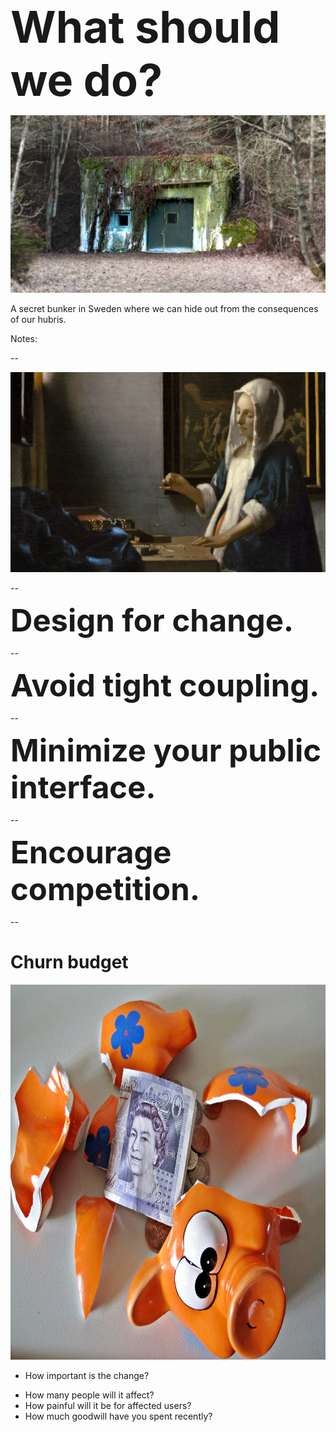 <div style="font-size: 5em; font-weight: bold"
     class="fragment fade-out disappearing-fragment nospace-fragment"
     data-fragment-index="0"
    >
What should we do?
</div>


<img src="external-images/bunker-entrance-modified.jpg"
     alt="The entrance to a bunker in the woods"
     id="splash"
     class="fragment disappearing-fragment nospace-fragment"
     data-fragment-index="0"
     />

<div class="caption fragment disappearing-fragment nospace-fragment"
     data-fragment-index="0"
     >
A secret bunker in Sweden where we can hide out from the consequences of our hubris.</div>
</div>

Notes:

--

<img src="external-images/vermeer-woman-with-a-balance-modified.jpg"
     alt="A cropped version of Johannes Vermeer's Woman with a Balance; a painting of a seemingly pregnant woman holding a small balance scale. (Scholarly opinion is that she is not supposed to be pregnant for various reasons, but to modern eyes she looks heavily pregnant)."
     id="splash"
     />

--

<span style="font-size: 3.5em; font-weight: bold">
Design for change.
</span>

--

<span style="font-size: 3.5em; font-weight: bold">
Avoid tight coupling.
</span>

--

<span style="font-size: 3.5em; font-weight: bold">
Minimize your public interface.
</span>

--

<span style="font-size: 3.5em; font-weight: bold">
Encourage competition.
</span>

--

# Churn budget

<img src="external-images/piggy-bank.jpg"
     alt="A smashed piggy bank with a UK £20 note and some coins inside"
     style="height: 600px"
     id="splash"
     />

- How important is the change?
+ How many people will it affect?
+ How painful will it be for affected users?
+ How much goodwill have you spent recently?

